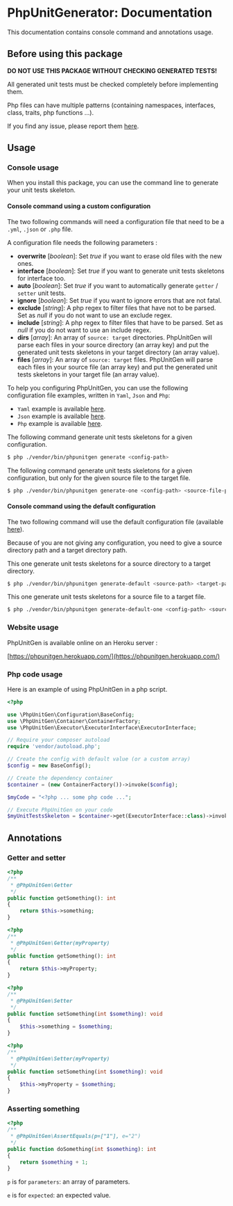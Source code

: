 # PhpUnitGenerator: Documentation

This documentation contains console command and annotations usage.

## Before using this package

__DO NOT USE THIS PACKAGE WITHOUT CHECKING GENERATED TESTS!__

All generated unit tests must be checked completely before implementing them.

Php files can have multiple patterns (containing namespaces, interfaces, class, traits, php functions ...).

If you find any issue, please report them [here](https://github.com/paul-thebaud/phpunit-generator/issues).

## Usage

### Console usage

When you install this package, you can use the command line to generate your unit tests skeleton.

#### Console command using a custom configuration

The two following commands will need a configuration file that need to be a `.yml`, `.json` or `.php` file.

A configuration file needs the following parameters :

* __overwrite__ [*boolean*]: Set *true* if you want to erase old files with the new ones.
* __interface__ [*boolean*]: Set *true* if you want to generate unit tests skeletons for interface too.
* __auto__ [*boolean*]: Set *true* if you want to automatically generate `getter` / `setter` unit tests.
* __ignore__ [*boolean*]: Set *true* if you want to ignore errors that are not fatal.
* __exclude__ [*string*]: A php regex to filter files that have not to be parsed. Set as *null* if you do not want to use an exclude regex.
* __include__ [*string*]: A php regex to filter files that have to be parsed. Set as *null* if you do not want to use an include regex.
* __dirs__ [*array*]: An array of `source: target` directories. PhpUnitGen will parse each files in your source directory (an array key)
and put the generated unit tests skeletons in your target directory (an array value).
* __files__ [*array*]: An array of `source: target` files. PhpUnitGen will parse each files in your source file (an array key)
and put the generated unit tests skeletons in your target file (an array value).

To help you configuring PhpUnitGen, you can use the following configuration file examples, written in `Yaml`, `Json` and `Php`:

* `Yaml` example is available [here](examples/phpunitgen.config.yml).
* `Json` example is available [here](examples/phpunitgen.config.json).
* `Php` example is available [here](examples/phpunitgen.config.php).

The following command generate unit tests skeletons for a given configuration.

```bash
$ php ./vendor/bin/phpunitgen generate <config-path>
```

The following command generate unit tests skeletons for a given configuration, but only for the given source file to the target file.

```bash
$ php ./vendor/bin/phpunitgen generate-one <config-path> <source-file-path> <target-file-path>
```

#### Console command using the default configuration

The two following command will use the default configuration file (available [here](config/default.phpunitgen.config.php)).

Because of you are not giving any configuration, you need to give a source directory path and a target directory path.

This one generate unit tests skeletons for a source directory to a target directory.

```bash
$ php ./vendor/bin/phpunitgen generate-default <source-path> <target-path>
```

This one generate unit tests skeletons for a source file to a target file.

```bash
$ php ./vendor/bin/phpunitgen generate-default-one <config-path> <source-file-path> <target-file-path>
```

### Website usage

PhpUnitGen is available online on an Heroku server :

[https://phpunitgen.herokuapp.com/](https://phpunitgen.herokuapp.com/)

### Php code usage

Here is an example of using PhpUnitGen in a php script.

```php
<?php

use \PhpUnitGen\Configuration\BaseConfig;
use \PhpUnitGen\Container\ContainerFactory;
use \PhpUnitGen\Executor\ExecutorInterface\ExecutorInterface;

// Require your composer autoload
require 'vendor/autoload.php';

// Create the config with default value (or a custom array)
$config = new BaseConfig();

// Create the dependency container
$container = (new ContainerFactory())->invoke($config);

$myCode = "<?php ... some php code ...";

// Execute PhpUnitGen on your code
$myUnitTestsSkeleton = $container->get(ExecutorInterface::class)->invoke($myCode);
```

## Annotations

### Getter and setter

```php
<?php
/**
 * @PhpUnitGen\Getter
 */
public function getSomething(): int
{
    return $this->something;
}
```

```php
<?php
/**
 * @PhpUnitGen\Getter(myProperty)
 */
public function getSomething(): int
{
    return $this->myProperty;
}
```

```php
<?php
/**
 * @PhpUnitGen\Setter
 */
public function setSomething(int $something): void
{
    $this->something = $something;
}
```

```php
<?php
/**
 * @PhpUnitGen\Setter(myProperty)
 */
public function setSomething(int $something): void
{
    $this->myProperty = $something;
}
```

### Asserting something

```php
<?php
/**
 * @PhpUnitGen\AssertEquals(p=["1"], e="2")
 */
public function doSomething(int $something): int
{
    return $something + 1;
}
```

`p` is for `parameters`: an array of parameters.

`e` is for `expected`: an expected value.